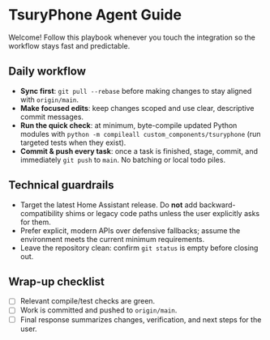 # TsuryPhone Agent Guide

Welcome! Follow this playbook whenever you touch the integration so the workflow stays fast and predictable.

## Daily workflow
- **Sync first**: `git pull --rebase` before making changes to stay aligned with `origin/main`.
- **Make focused edits**: keep changes scoped and use clear, descriptive commit messages.
- **Run the quick check**: at minimum, byte-compile updated Python modules with `python -m compileall custom_components/tsuryphone` (run targeted tests when they exist).
- **Commit & push every task**: once a task is finished, stage, commit, and immediately `git push` to `main`. No batching or local todo piles.

## Technical guardrails
- Target the latest Home Assistant release. Do **not** add backward-compatibility shims or legacy code paths unless the user explicitly asks for them.
- Prefer explicit, modern APIs over defensive fallbacks; assume the environment meets the current minimum requirements.
- Leave the repository clean: confirm `git status` is empty before closing out.

## Wrap-up checklist
- [ ] Relevant compile/test checks are green.
- [ ] Work is committed and pushed to `origin/main`.
- [ ] Final response summarizes changes, verification, and next steps for the user.
